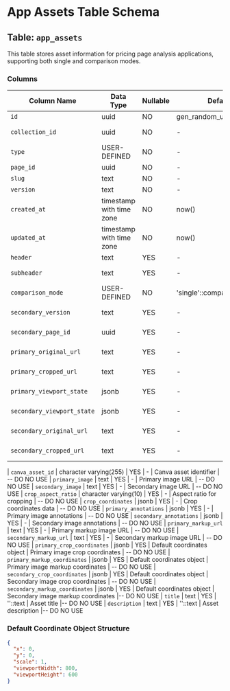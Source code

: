 # App Assets Table Schema

## Table: `app_assets`

This table stores asset information for pricing page analysis applications, supporting both single and comparison modes.

### Columns

| Column Name | Data Type | Nullable | Default | Description |
|-------------|-----------|----------|---------|-------------|
| `id` | uuid | NO | gen_random_uuid() | Primary key |
| `collection_id` | uuid | NO | - | Reference to collection |
| `type` | USER-DEFINED | NO | - | Asset type (enum) |
| `page_id` | uuid | NO | - | Reference to page |
| `slug` | text | NO | - | URL slug identifier |
| `version` | text | NO | - | Version identifier |
| `created_at` | timestamp with time zone | NO | now() | Creation timestamp |
| `updated_at` | timestamp with time zone | NO | now() | Last update timestamp | 
| `header` | text | YES | - | Asset header text |
| `subheader` | text | YES | - | Asset subheader text |
| `comparison_mode` | USER-DEFINED | NO | 'single'::comparison_mode | Comparison mode (single/comparison) |
| `secondary_version` | text | YES | - | Secondary version for comparisons |
| `secondary_page_id` | uuid | YES | - | Secondary page reference |
| `primary_original_url` | text | YES | - | Primary original image URL |
| `primary_cropped_url` | text | YES | - | Primary cropped image URL |
| `primary_viewport_state` | jsonb | YES | - | Primary viewport state |
| `secondary_viewport_state` | jsonb | YES | - | Secondary viewport state |
| `secondary_original_url` | text | YES | - | Secondary original image URL |
| `secondary_cropped_url` | text | YES | - | Secondary cropped image URL |

| `canva_asset_id` | character varying(255) | YES | - | Canva asset identifier | -- DO NO USE
| `primary_image` | text | YES | - | Primary image URL | -- DO NO USE
| `secondary_image` | text | YES | - | Secondary image URL | -- DO NO USE
| `crop_aspect_ratio` | character varying(10) | YES | - | Aspect ratio for cropping | -- DO NO USE
| `crop_coordinates` | jsonb | YES | - | Crop coordinates data | -- DO NO USE
| `primary_annotations` | jsonb | YES | - | Primary image annotations | -- DO NO USE
| `secondary_annotations` | jsonb | YES | - | Secondary image annotations | -- DO NO USE
| `primary_markup_url` | text | YES | - | Primary markup image URL | -- DO NO USE
| `secondary_markup_url` | text | YES | - | Secondary markup image URL |  -- DO NO USE
| `primary_crop_coordinates` | jsonb | YES | Default coordinates object | Primary image crop coordinates | -- DO NO USE
| `primary_markup_coordinates` | jsonb | YES | Default coordinates object | Primary image markup coordinates | -- DO NO USE
| `secondary_crop_coordinates` | jsonb | YES | Default coordinates object | Secondary image crop coordinates | -- DO NO USE
| `secondary_markup_coordinates` | jsonb | YES | Default coordinates object | Secondary image markup coordinates |-- DO NO USE
| `title` | text | YES | ''::text | Asset title |-- DO NO USE
| `description` | text | YES | ''::text | Asset description |-- DO NO USE
 

### Default Coordinate Object Structure
```json
{
  "x": 0,
  "y": 0,
  "scale": 1,
  "viewportWidth": 800,
  "viewportHeight": 600
}
```